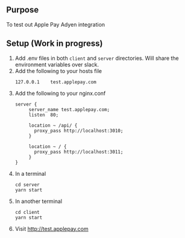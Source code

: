 ## Purpose
To test out Apple Pay Adyen integration

## Setup (Work in progress)
1. Add .env files in both `client` and `server` directories. Will share the environment variables over slack.
2. Add the following to your hosts file
   ```
   127.0.0.1    test.applepay.com
   ```
3. Add the following to your nginx.conf
   ```
   server {
        server_name test.applepay.com;
        listen  80;

        location ~ /api/ {    
          proxy_pass http://localhost:3010;
        }

        location ~ / {
          proxy_pass http://localhost:3011;
        }
   }
   ```
4. In a terminal
   ```
   cd server 
   yarn start
   ```
5. In another terminal
   ```
   cd client 
   yarn start
   ```
6. Visit http://test.applepay.com
